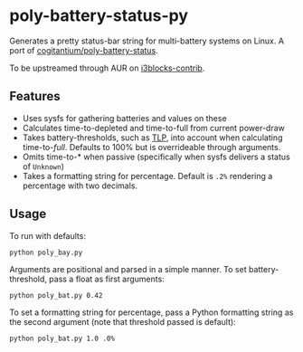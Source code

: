 # poly-battery-status-py
Generates a pretty status-bar string for multi-battery systems on Linux. A port of [cogitantium/poly-battery-status](https://github.com/cogitantium/poly-battery-status).

To be upstreamed through AUR on [i3blocks-contrib](https://github.com/vivien/i3blocks-contrib).

## Features
- Uses sysfs for gathering batteries and values on these
- Calculates time-to-depleted and time-to-full from current power-draw
- Takes battery-thresholds, such as [TLP](https://github.com/linrunner/TLP), into account when calculating time-to-_full_. Defaults to 100% but is overrideable through arguments.
- Omits time-to-* when passive (specifically when sysfs delivers a status of `Unknown`)
- Takes a formatting string for percentage. Default is `.2%` rendering a percentage with two decimals.

## Usage
To run with defaults:
```
python poly_bay.py
```

Arguments are positional and parsed in a simple manner.
To set battery-threshold, pass a float as first arguments:
```
python poly_bat.py 0.42
```

To set a formatting string for percentage, pass a Python formatting string as the second argument (note that threshold passed is default):
```
python poly_bat.py 1.0 .0%
```
